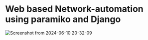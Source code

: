 # Web based Network-automation using paramiko and Django
![Screenshot from 2024-06-10 20-32-09](https://github.com/rajmohan-n/Network-automation/assets/111245473/431df8ec-74d0-4b3a-9497-d8325f9bb0a6)
